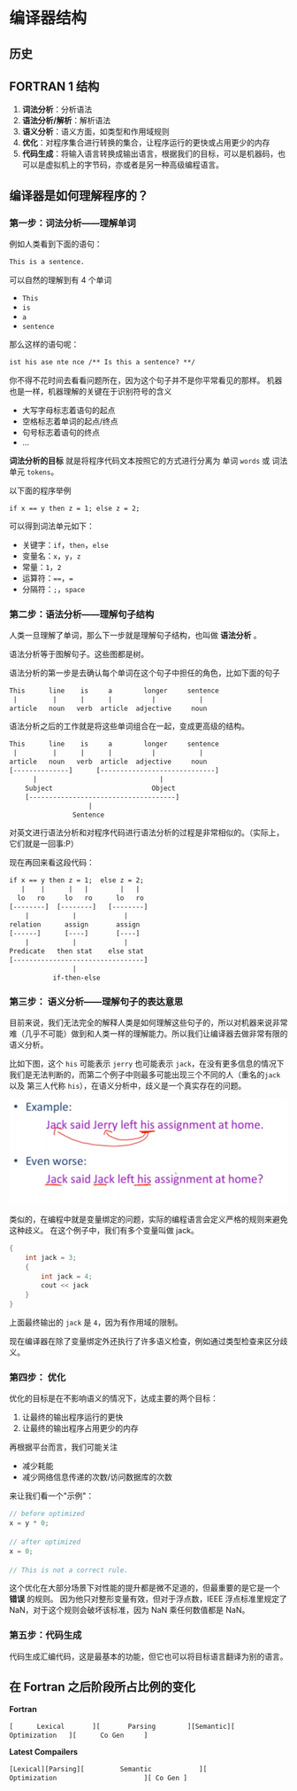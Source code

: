 # 编译器结构

## 历史

## FORTRAN 1 结构

1. **词法分析**：分析语法
2. **语法分析/解析**：解析语法
3. **语义分析**：语义方面，如类型和作用域规则
4. **优化**：对程序集合进行转换的集合，让程序运行的更快或占用更少的内存
5. **代码生成**：将输入语言转换成输出语言，根据我们的目标，可以是机器码，也可以是虚拟机上的字节码，亦或者是另一种高级编程语言。

## 编译器是如何理解程序的？

### 第一步：词法分析——理解单词

例如人类看到下面的语句：

```html
This is a sentence.
```

可以自然的理解到有 4 个单词

- `This`
- `is`
- `a`
- `sentence`

那么这样的语句呢：

```html
ist his ase nte nce /** Is this a sentence? **/
```

你不得不花时间去看看问题所在，因为这个句子并不是你平常看见的那样。
机器也是一样，机器理解的关键在于识别符号的含义

- 大写字母标志着语句的起点
- 空格标志着单词的起点/终点
- 句号标志着语句的终点
- ...

**词法分析的目标** 就是将程序代码文本按照它的方式进行分离为 单词 `words` 或 词法单元 `tokens`。

以下面的程序举例

```
if x == y then z = 1; else z = 2;
```

可以得到词法单元如下：

- 关键字：`if`，`then`，`else`
- 变量名：`x`，`y`，`z`
- 常量：`1`，`2`
- 运算符：`==`，`=`
- 分隔符：`;`，`space`

### 第二步：语法分析——理解句子结构

人类一旦理解了单词，那么下一步就是理解句子结构，也叫做 **语法分析** 。

语法分析等于图解句子。这些图都是树。

语法分析的第一步是去确认每个单词在这个句子中担任的角色，比如下面的句子

```
This      line    is     a        longer     sentence
 |         |      |      |          |           |
article   noun   verb  article  adjective     noun
```

语法分析之后的工作就是将这些单词组合在一起，变成更高级的结构。

```
This      line    is     a        longer     sentence
 |         |      |      |          |           |
article   noun   verb  article  adjective     noun
[--------------]      [-----------------------------]
      |                               |
    Subject                         Object
    [-------------------------------------]
                    |
                Sentence
```

对英文进行语法分析和对程序代码进行语法分析的过程是非常相似的。（实际上，它们就是一回事:P）

现在再回来看这段代码：

```
if x == y then z = 1;  else z = 2;
   |    |      |   |        |   |
  lo   ro     lo   ro      lo   ro
[--------]  [--------]   [--------]
    |           |            |
relation      assign       assign
[------]      [----]       [----]
    |           |            |
Predicate   then stat    else stat
[---------------------------------]
                |
           if-then-else
```

### 第三步： 语义分析——理解句子的表达意思

目前来说，我们无法完全的解释人类是如何理解这些句子的，所以对机器来说非常难（几乎不可能）做到和人类一样的理解能力。所以我们让编译器去做非常有限的语义分析。

比如下图，这个 `his` 可能表示 `jerry` 也可能表示 `jack`，在没有更多信息的情况下我们是无法判断的，而第二个例子中则最多可能出现三个不同的人（重名的`jack` 以及 第三人代称 `his`），在语义分析中，歧义是一个真实存在的问题。

![difficult-semantic-analysis](/resources/compiler-theory-difficult-semantic-analysis.png)

类似的，在编程中就是变量绑定的问题，实际的编程语言会定义严格的规则来避免这种歧义。
在这个例子中，我们有多个变量叫做 jack。

```c
{
    int jack = 3;
    {
        int jack = 4;
        cout << jack
    }
}
```

上面最终输出的 `jack` 是 `4`，因为有作用域的限制。

现在编译器在除了变量绑定外还执行了许多语义检查，例如通过类型检查来区分歧义。

### 第四步： 优化

优化的目标是在不影响语义的情况下，达成主要的两个目标：

1. 让最终的输出程序运行的更快
2. 让最终的输出程序占用更少的内存

再根据平台而言，我们可能关注

- 减少耗能
- 减少网络信息传递的次数/访问数据库的次数

来让我们看一个"示例"：

```javascript
// before optimized
x = y * 0;

// after optimized
x = 0;

// This is not a correct rule.
```

这个优化在大部分场景下对性能的提升都是微不足道的，但最重要的是它是一个 **错误** 的规则。
因为他只对整形变量有效，但对于浮点数，IEEE 浮点标准里规定了 NaN，对于这个规则会破坏该标准，因为 NaN 乘任何数值都是 NaN。

### 第五步：代码生成

代码生成汇编代码，这是最基本的功能，但它也可以将目标语言翻译为别的语言。

## 在 Fortran 之后阶段所占比例的变化

**Fortran**

```
[      Lexical       ][       Parsing        ][Semantic][   Optimization   ][      Co Gen     ]
```

**Latest Compailers**

```
[Lexical][Parsing][         Semantic            ][                      Optimization                      ][ Co Gen ]
```

